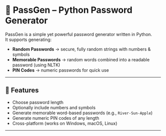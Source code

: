 # 🔑 PassGen – Python Password Generator

PassGen is a simple yet powerful password generator written in Python.  
It supports generating:

- **Random Passwords** → secure, fully random strings with numbers & symbols  
- **Memorable Passwords** → random words combined into a readable password (using NLTK)  
- **PIN Codes** → numeric passwords for quick use  

---

## 🚀 Features
- Choose password length  
- Optionally include numbers and symbols  
- Generate memorable word-based passwords (e.g., `River-Sun-Apple`)  
- Generate numeric PIN codes of any length  
- Cross-platform (works on Windows, macOS, Linux)  

---


